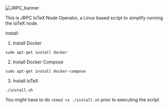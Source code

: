 ![JRPC_banner](https://user-images.githubusercontent.com/63042547/155842833-de11e8d2-5493-4d92-a635-be593afa9336.png)


This is JRPC IoTeX Node Operator, a Linux based script to simplify running the IoTeX node.


install:

1. Install Docker

`sudo apt-get install docker`

2. Install Docker Compose

`sudo apt-get install docker-compose`

3. Install IoTeX

`./install.sh`


You might have to do `chmod +x ./install.sh` prior to executing the script
